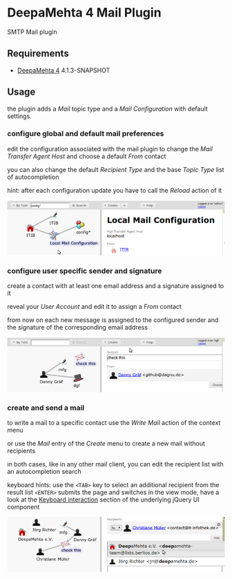 # DeepaMehta 4 Mail Plugin

SMTP Mail plugin

## Requirements

  * [DeepaMehta 4](http://github.com/jri/deepamehta) 4.1.3-SNAPSHOT

## Usage

the plugin adds a *Mail* topic type and a *Mail Configuration* with default settings.

### configure global and default mail preferences

edit the configuration associated with the mail plugin
to change the *Mail Transfer Agent Host* and choose a default *From* contact

you can also change the default *Recipient Type* and
the base *Topic Type* list of autocompletion

hint: after each configuration update you have to call the *Reload* action of it

![configuration](https://github.com/dgf/dm4-mail/raw/master/doc/configuration.png)

### configure user specific sender and signature

create a contact with at least one email address and a signature assigned to it

reveal your *User Account* and edit it to assign a *From* contact

from now on each new message is assigned to the configured sender and the signature
of the corresponding email address

![user configuration](https://github.com/dgf/dm4-mail/raw/master/doc/userconfig.png)

### create and send a mail

to write a mail to a specific contact use the *Write Mail* action of the context menu

or use the *Mail* entry of the *Create* menu to create a new mail without recipients

in both cases, like in any other mail client,
you can edit the recipient list with an autocompletion search

keyboard hints: use the `<TAB>` key to select an additional recipient from the result list
`<ENTER>` submits the page and switches in the view mode, have a look at the
[Keyboard interaction](http://api.jqueryui.com/autocomplete/) section
of the underlying jQuery UI component

![write mail](https://github.com/dgf/dm4-mail/raw/master/doc/mail.png)


